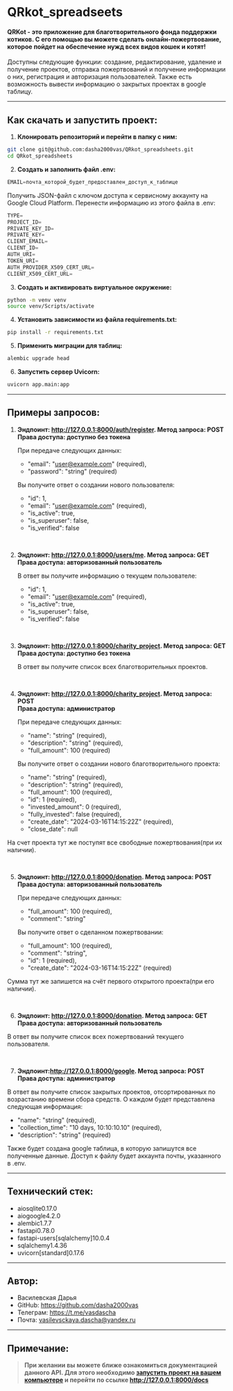 # QRkot_spreadseets

<h4>QRKot - это приложение для благотворительного фонда поддержки котиков. С его помощью вы можете сделать онлайн-пожертвование, которое пойдет на обеспечение нужд всех видов кошек и котят!</h4>

Доступны следующие функции: создание, редактирование, удаление и получение проектов, отправка пожертвований и получение информации о них, регистрация и авторизация пользователей. Также есть возможность вывести информацию о закрытых проектах в google таблицу.

---

## Как скачать и запустить проект:
1. **Клонировать репозиторий и перейти в папку с ним:**

```bash
git clone git@github.com:dasha2000vas/QRkot_spreadsheets.git
cd QRkot_spreadsheets
```

2. **Создать и заполнить файл .env:**

```python
EMAIL=почта_которой_будет_предоставлен_доступ_к_таблице
```

Получить JSON-файл с ключом доступа к сервисному аккаунту на Google Cloud Platform. Перенести информацию из этого файла в .env:

```python
TYPE=
PROJECT_ID=
PRIVATE_KEY_ID=
PRIVATE_KEY=
CLIENT_EMAIL=
CLIENT_ID=
AUTH_URI=
TOKEN_URI=
AUTH_PROVIDER_X509_CERT_URL=
CLIENT_X509_CERT_URL=
```


3. **Создать и активировать виртуальное окружение:**

```bash
python -m venv venv
source venv/Scripts/activate
```

4. **Установить зависимости из файла requirements.txt:**

```bash
pip install -r requirements.txt
```

5. **Применить миграции для таблиц:**
```bash
alembic upgrade head
```

6. **Запустить сервер Uvicorn:**
```bash
uvicorn app.main:app
```

---

## Примеры запросов:
1. **Эндпоинт: http://127.0.0.1:8000/auth/register. Метод запроса: POST<br>Права доступа: доступно без токена**

    При передаче следующих данных:

    * "email": "user@example.com" (required),
    * "password": "string" (required)
   
    Вы получите ответ о создании нового пользователя:
  
    * "id": 1,
    * "email": "user@example.com" (required),
    * "is_active": true,
    * "is_superuser": false,
    * "is_verified": false

<br>

2. **Эндпоинт: http://127.0.0.1:8000/users/me. Метод запроса: GET<br>Права доступа: авторизованный пользователь** 

    В ответ вы получите информацию о текущем пользователе:

    * "id": 1,
    * "email": "user@example.com" (required),
    * "is_active": true,
    * "is_superuser": false,
    * "is_verified": false

<br>

3. **Эндпоинт: http://127.0.0.1:8000/charity_project. Метод запроса: GET<br>Права доступа: доступно без токена**

    В ответ вы получите список всех благотворительных проектов.

<br>

4. **Эндпоинт: http://127.0.0.1:8000/charity_project. Метод запроса: POST<br>Права доступа: администратор**

    При передаче следующих данных:

    * "name": "string" (required),
    * "description": "string" (required),
    * "full_amount": 100 (required)

    Вы получите ответ о создании нового благотворительного проекта:

    * "name": "string" (required),
    * "description": "string" (required),
    * "full_amount": 100 (required),
    * "id": 1 (required),
    * "invested_amount": 0 (required),
    * "fully_invested": false (required),
    * "create_date": "2024-03-16T14:15:22Z" (required),
    * "close_date": null

На счет проекта тут же поступят все свободные пожертвования(при их наличии).

<br>

5. **Эндпоинт: http://127.0.0.1:8000/donation. Метод запроса: POST<br>Права доступа: авторизованный пользователь**

    При передаче следующих данных:
    * "full_amount": 100 (required),
    * "comment": "string"

    Вы получите ответ о сделанном пожертвовании:

    * "full_amount": 100 (required),
    * "comment": "string",
    * "id": 1 (required),
    * "create_date": "2024-03-16T14:15:22Z" (required)

Сумма тут же запишется на счёт первого открытого проекта(при его наличии).

<br>

6. **Эндпоинт: http://127.0.0.1:8000/donation. Метод запроса: GET<br>Права доступа: авторизованный пользователь**

  В ответ вы получите список всех пожертвований текущего пользователя.

<br>

7. **Эндпоинт:http://127.0.0.1:8000/google. Метод запроса: POST<br>Права доступа: администратор**

  В ответ вы получите список закрытых проектов, отсортированных по возрастанию времени сбора средств. О каждом будет представлена следующая информация:

   * "name": "string" (required),
   * "collection_time": "10 days, 10:10:10.10" (required),
   * "description": "string" (required)

  Также будет создана google таблица, в которую запишутся все полученные данные. Доступ к файлу будет аккаунта почты, указанного в .env.



---

## Технический стек:
* aiosqlite0.17.0
* aiogoogle4.2.0
* alembic1.7.7
* fastapi0.78.0
* fastapi-users[sqlalchemy]10.0.4
* sqlalchemy1.4.36
* uvicorn[standard]0.17.6

---

## Автор:

* Василевская Дарья
* GitHub: https://github.com/dasha2000vas
* Телеграм: https://t.me/vasdascha
* Почта: vasilevsckaya.dascha@yandex.ru

---

## Примечание:

>**При желании вы можете ближе ознакомиться документацией данного API. Для этого необходимо [запустить проект на вашем компьютере](#как-скачать-и-запустить-проект) и перейти по ссылке http://127.0.0.1:8000/docs**
